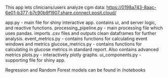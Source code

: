 This app lets clinicians/users analyze cgm data: https://0198a743-8aac-6e01-b377-b7c90b9f1907.share.connect.posit.cloud/

app.py - main file for shiny interactive app. contains ui, and server logic, and reactive functions.
processing_pipeline.py - main processing file which uses pandas. imports .csv files and outputs clean dataframes for further analysis.
event_metrics.py - contains functions for calculating event windows and metrics
glucose_metrics.py - contains functions for calculating in glucose metrics in standard report. Also contains advanced metrics
plots.py - interactively plotly graphs.
ui_components.py - supporting file for shiny app.

Regression and Random Forest models can be found in /notebooks